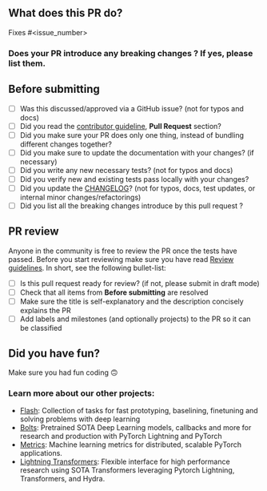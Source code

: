 ## What does this PR do?

<!--
Please include a summary of the change and which issue is fixed.
 Please also include relevant motivation and context.
 List any dependencies that are required for this change.

If we didn't discuss your PR in Github issues there's a high chance it will not be merged.

The following links the related issue to the PR (https://docs.github.com/en/free-pro-team@latest/github/managing-your-work-on-github/linking-a-pull-request-to-an-issue#linking-a-pull-request-to-an-issue-using-a-keyword)
-->
Fixes #<issue_number>

### Does your PR introduce any breaking changes ? If yes, please list them.

<!-- For CHANGELOG separate each item in the unreleased section by a blank line to reduce collisions -->

## Before submitting
- [ ] Was this discussed/approved via a GitHub issue? (not for typos and docs)
- [ ] Did you read the [contributor guideline](https://github.com/PyTorchLightning/pytorch-lightning/blob/master/.github/CONTRIBUTING.md), **Pull Request** section?
- [ ] Did you make sure your PR does only one thing, instead of bundling different changes together?
- [ ] Did you make sure to update the documentation with your changes? (if necessary)
- [ ] Did you write any new necessary tests? (not for typos and docs)
- [ ] Did you verify new and existing tests pass locally with your changes?
- [ ] Did you update the [CHANGELOG](https://github.com/PyTorchLightning/pytorch-lightning/blob/master/CHANGELOG.md)? (not for typos, docs, test updates, or internal minor changes/refactorings)
- [ ] Did you list all the breaking changes introduce by this pull request ?

<!-- For CHANGELOG separate each item in the unreleased section by a blank line to reduce collisions -->

## PR review
Anyone in the community is free to review the PR once the tests have passed.
Before you start reviewing make sure you have read [Review guidelines](https://github.com/PyTorchLightning/pytorch-lightning/wiki/Review-guidelines). In short, see the following bullet-list:

 - [ ] Is this pull request ready for review? (if not, please submit in draft mode)
 - [ ] Check that all items from **Before submitting** are resolved
 - [ ] Make sure the title is self-explanatory and the description concisely explains the PR
 - [ ] Add labels and milestones (and optionally projects) to the PR so it can be classified

## Did you have fun?
Make sure you had fun coding 🙃

<!-- For CHANGELOG separate each item in the unreleased section by a blank line to reduce collisions -->

### Learn more about our other projects:

- [Flash](https://github.com/PyTorchLightning/lightning-flash): Collection of tasks for fast prototyping, baselining, finetuning and solving problems with deep learning
- [Bolts](https://github.com/PyTorchLightning/lightning-bolts): Pretrained SOTA Deep Learning models, callbacks and more for research and production with PyTorch Lightning and PyTorch
- [Metrics](https://github.com/PyTorchLightning/metrics): Machine learning metrics for distributed, scalable PyTorch applications.
- [Lightning Transformers](https://github.com/PyTorchLightning/lightning-transformers): Flexible interface for high performance research using SOTA Transformers leveraging Pytorch Lightning, Transformers, and Hydra.
